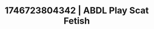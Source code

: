 ---
categories:
- Alt aesthetic girls
- AI-generated
- Cosplay
- Subtle kink
- Dark fantasy erotica
- Artistic nudes
- ASMR
- Dirty mind games
image: /assets/images/1746723804342.jpg
layout: post
seo:
  description: Featured content with sensual ABDL Play, Scat Fetish. HD images available.
  keywords: ABDL Play, Scat Fetish
  og_image: /assets/images/1746723804342.jpg
  schema_type: VisualArtwork
tags:
- ABDL Play
- '#1746723804342'
- Scat Fetish
title: 1746723804342 | ABDL Play Scat Fetish
---